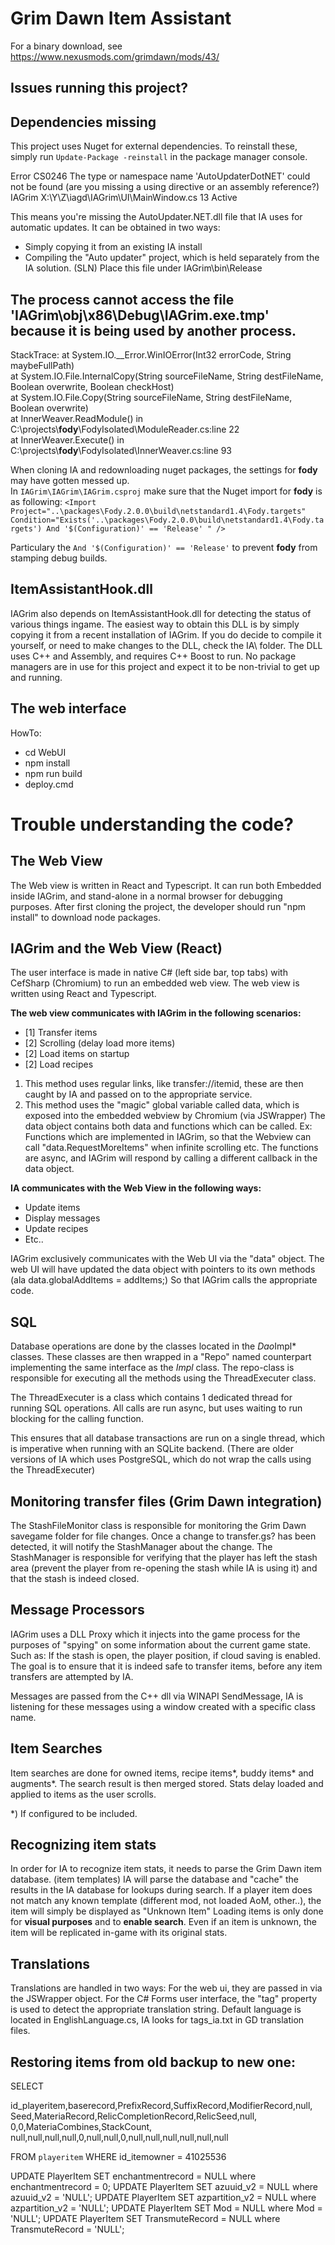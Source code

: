 # Grim Dawn Item Assistant

For a binary download, see https://www.nexusmods.com/grimdawn/mods/43/



## Issues running this project?


## Dependencies missing
This project uses Nuget for external dependencies. To reinstall these, simply run `Update-Package -reinstall` in the package manager console.



Error    CS0246    The type or namespace name 'AutoUpdaterDotNET' could not be found (are you missing a using directive or an assembly reference?)    IAGrim    X:\Y\Z\iagd\IAGrim\UI\MainWindow.cs    13    Active

This means you're missing the AutoUpdater.NET.dll file that IA uses for automatic updates.
It can be obtained in two ways:
* Simply copying it from an existing IA install
* Compiling the "Auto updater" project, which is held separately from the IA solution. (SLN)
Place this file under IAGrim\bin\Release


## The process cannot access the file 'IAGrim\obj\x86\Debug\IAGrim.exe.tmp' because it is being used by another process.
StackTrace:
   at System.IO.__Error.WinIOError(Int32 errorCode, String maybeFullPath)  
   at System.IO.File.InternalCopy(String sourceFileName, String destFileName, Boolean overwrite, Boolean checkHost)  
   at System.IO.File.Copy(String sourceFileName, String destFileName, Boolean overwrite)  
   at InnerWeaver.ReadModule() in C:\projects\\__fody__\FodyIsolated\ModuleReader.cs:line 22  
   at InnerWeaver.Execute() in C:\projects\\__fody__\FodyIsolated\InnerWeaver.cs:line 93  

When cloning IA and redownloading nuget packages, the settings for __fody__ may have gotten messed up.  
In `IAGrim\IAGrim\IAGrim.csproj` make sure that the Nuget import for __fody__ is as following: `<Import Project="..\packages\Fody.2.0.0\build\netstandard1.4\Fody.targets" Condition="Exists('..\packages\Fody.2.0.0\build\netstandard1.4\Fody.targets') And '$(Configuration)' == 'Release' " />`

Particulary the `And '$(Configuration)' == 'Release'` to prevent __fody__ from stamping debug builds.
   



## ItemAssistantHook.dll
IAGrim also depends on ItemAssistantHook.dll for detecting the status of various things ingame.
The easiest way to obtain this DLL is by simply copying it from a recent installation of IAGrim.
If you do decide to compile it yourself, or need to make changes to the DLL, check the IA\ folder.
The DLL uses C++ and Assembly, and requires C++ Boost to run.
No package managers are in use for this project and expect it to be non-trivial to get up and running.

## The web interface
HowTo:
* cd WebUI
* npm install
* npm run build
* deploy.cmd


# Trouble understanding the code?

## The Web View
The Web view is written in React and Typescript.
It can run both Embedded inside IAGrim, and stand-alone in a normal browser for debugging purposes.
After first cloning the project, the developer should run "npm install" to download node packages.

## IAGrim and the Web View (React)
The user interface is made in native C# (left side bar, top tabs) with CefSharp (Chromium) to run an embedded web view.
The web view is written using React and Typescript.

**The web view communicates with IAGrim in the following scenarios:**
* [1] Transfer items
* [2] Scrolling (delay load more items)
* [2] Load items on startup
* [2] Load recipes

1) This method uses regular links, like transfer://itemid, these are then caught by IA and passed on to the appropriate service.
2) This method uses the "magic" global variable called data, which is exposed into the embedded webview by Chromium (via JSWrapper)
   The data object contains both data and functions which can be called.
   Ex: Functions which are implemented in IAGrim, so that the Webview can call "data.RequestMoreItems" when infinite scrolling etc.
       The functions are async, and IAGrim will respond by calling a different callback in the data object.

**IA communicates with the Web View in the following ways:**
* Update items
* Display messages
* Update recipes
* Etc..

IAGrim exclusively communicates with the Web UI via the "data" object.
The web UI will have updated the data object with pointers to its own methods (ala   data.globalAddItems = addItems;)
So that IAGrim calls the appropriate code.


## SQL
Database operations are done by the classes located in the *Dao*Impl* classes.
These classes are then wrapped in a "Repo" named counterpart implementing the same interface as the *Impl* class.
The repo-class is responsible for executing all the methods using the ThreadExecuter class.

The ThreadExecuter is a class which contains 1 dedicated thread for running SQL operations.
All calls are run async, but uses waiting to run blocking for the calling function.

This ensures that all database transactions are run on a single thread, which is imperative when running with an SQLite backend.
(There are older versions of IA which uses PostgreSQL, which do not wrap the calls using the ThreadExecuter)


## Monitoring transfer files (Grim Dawn integration)
The StashFileMonitor class is responsible for monitoring the Grim Dawn savegame folder for file changes.
Once a change to transfer.gs? has been detected, it will notify the StashManager about the change.
The StashManager is responsible for verifying that the player has left the stash area (prevent the player from re-opening the stash while IA is using it) and that the stash is indeed closed.

## Message Processors
IAGrim uses a DLL Proxy which it injects into the game process for the purposes of "spying" on some information about the current game state.
Such as: If the stash is open, the player position, if cloud saving is enabled.
The goal is to ensure that it is indeed safe to transfer items, before any item transfers are attempted by IA.

Messages are passed from the C++ dll via WINAPI SendMessage, IA is listening for these messages using a window created with a specific class name.


## Item Searches
Item searches are done for owned items, recipe items*, buddy items* and augments*.
The search result is then merged stored.
Stats delay loaded and applied to items as the user scrolls.

*) If configured to be included.


## Recognizing item stats
In order for IA to recognize item stats, it needs to parse the Grim Dawn item database. (item templates)
IA will parse the database and "cache" the results in the IA database for lookups during search.
If a player item does not match any known template (different mod, not loaded AoM, other..), the item will simply be displayed as "Unknown Item"
Loading items is only done for **visual purposes** and to **enable search**.
Even if an item is unknown, the item will be replicated in-game with its original stats.


## Translations
Translations are handled in two ways:
For the web ui, they are passed in via the JSWrapper object.
For the C# Forms user interface, the "tag" property is used to detect the appropriate translation string.
Default language is located in EnglishLanguage.cs, IA looks for tags_ia.txt in GD translation files.




## Restoring items from old backup to new one:
SELECT 

id_playeritem,baserecord,PrefixRecord,SuffixRecord,ModifierRecord,null,
Seed,MateriaRecord,RelicCompletionRecord,RelicSeed,null,
0,0,MateriaCombines,StackCount,
null,null,null,null,0,null,null,0,null,null,null,null,null,null

FROM `playeritem` WHERE id_itemowner = 41025536


UPDATE PlayerItem SET enchantmentrecord = NULL where enchantmentrecord = 0;
UPDATE PlayerItem SET azuuid_v2 = NULL where azuuid_v2 = 'NULL';
UPDATE PlayerItem SET azpartition_v2 = NULL where azpartition_v2 = 'NULL';
UPDATE PlayerItem SET Mod = NULL where Mod = 'NULL';
UPDATE PlayerItem SET TransmuteRecord = NULL where TransmuteRecord = 'NULL';